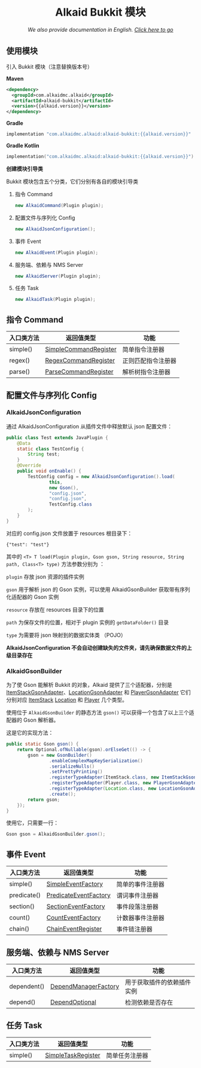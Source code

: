 <h1 align="center">Alkaid Bukkit 模块</h1>
<h6 align="center">We also provide documentation in English. <a href="../#/">Click here to go</a></h6>

## 使用模块

引入 Bukkit 模块（注意替换版本号）

**Maven**

```xml
<dependency>
  <groupId>com.alkaidmc.alkaid</groupId>
  <artifactId>alkaid-bukkit</artifactId>
  <version>{{alkaid.version}}</version>
</dependency>
```

**Gradle**

```groovy
implementation "com.alkaidmc.alkaid:alkaid-bukkit:{{alkaid.version}}"
```

**Gradle Kotlin**

```kotlin
implementation("com.alkaidmc.alkaid:alkaid-bukkit:{{alkaid.version}}")
```

**创建模块引导类**

Bukkit 模块包含五个分类，它们分别有各自的模块引导类

1. 指令 Command

   ```java
   new AlkaidCommand(Plugin plugin);
   ```

2. 配置文件与序列化 Config

   ```java
   new AlkaidJsonConfiguration();
   ```

3. 事件 Event

   ```java
   new AlkaidEvent(Plugin plugin);
   ```

4. 服务端、依赖与 NMS Server

   ```java
   new AlkaidServer(Plugin plugin);
   ```

5. 任务 Task

   ```java
   new AlkaidTask(Plugin plugin);
   ```

## 指令 Command

| 入口类方法 | 返回值类型                                                   | 功能               |
| ---------- | ------------------------------------------------------------ | ------------------ |
| simple()   | [SimpleCommandRegister](https://github.com/AlkaidMC/alkaid/blob/main/alkaid-bukkit/src/main/java/com/alkaidmc/alkaid/bukkit/command/SimpleCommandRegister.java) | 简单指令注册器     |
| regex()    | [RegexCommandRegister](https://github.com/AlkaidMC/alkaid/blob/main/alkaid-bukkit/src/main/java/com/alkaidmc/alkaid/bukkit/command/RegexCommandRegister.java) | 正则匹配指令注册器 |
| parse()    | [ParseCommandRegister](https://github.com/AlkaidMC/alkaid/blob/main/alkaid-bukkit/src/main/java/com/alkaidmc/alkaid/bukkit/command/ParseCommandRegister.java) | 解析树指令注册器   |

## 配置文件与序列化 Config

### AlkaidJsonConfiguration

通过 AlkaidJsonConfiguration 从插件文件中释放默认 json 配置文件：

```java
public class Test extends JavaPlugin {
    @Data
    static class TestConfig {
        String test;
    }
    @Override
    public void onEnable() {
        TestConfig config = new AlkaidJsonConfiguration().load(
                this,
                new Gson(),
                "config.json",
                "config.json",
                TestConfig.class
        );
    }
}
```

对应的 config.json 文件放置于 resources 根目录下：

```
{"test": "test"}
```

其中的 `<T> T load(Plugin plugin, Gson gson, String resource, String path, Class<T> type)` 方法参数分别为 ：

`plugin` 存放 json 资源的插件实例

`gson` 用于解析 json 的 Gson 实例，可以使用 AlkaidGsonBuilder 获取带有序列化适配器的 Gson 实例

`resource` 存放在 resources 目录下的位置

`path` 为保存文件的位置，相对于 plugin 实例的 `getDataFolder()` 目录

`type` 为需要将 json 映射到的数据实体类 （POJO）

**AlkaidJsonConfiguration 不会自动创建缺失的文件夹，请先确保数据文件的上级目录存在**

### AlkaidGsonBuilder

为了使 Gson 能解析 Bukkit 的对象，Alkaid 提供了三个适配器，分别是 [ItemStackGsonAdapter](https://github.com/AlkaidMC/alkaid/blob/main/alkaid-bukkit/src/main/java/com/alkaidmc/alkaid/bukkit/config/gson/ItemStackGsonAdapter.java)、[LocationGsonAdapter](https://github.com/AlkaidMC/alkaid/blob/main/alkaid-bukkit/src/main/java/com/alkaidmc/alkaid/bukkit/config/gson/LocationGsonAdapter.java) 和 [PlayerGsonAdapter](https://github.com/AlkaidMC/alkaid/blob/main/alkaid-bukkit/src/main/java/com/alkaidmc/alkaid/bukkit/config/gson/PlayerGsonAdapter.java) 它们分别对应 [ItemStack](https://hub.spigotmc.org/javadocs/bukkit/org/bukkit/inventory/ItemStack.html) [Location](https://hub.spigotmc.org/javadocs/bukkit/org/bukkit/Location.html) 和 [Player](https://hub.spigotmc.org/javadocs/bukkit/org/bukkit/entity/Player.html) 几个类型。

使用位于 `AlkaidGsonBuilder` 的静态方法 `gson()` 可以获得一个包含了以上三个适配器的 Gson 解析器。

这是它的实现方法：

```java
public static Gson gson() {
    return Optional.ofNullable(gson).orElseGet(() -> {
        gson = new GsonBuilder()
                .enableComplexMapKeySerialization()
                .serializeNulls()
                .setPrettyPrinting()
                .registerTypeAdapter(ItemStack.class, new ItemStackGsonAdapter())
                .registerTypeAdapter(Player.class, new PlayerGsonAdapter())
                .registerTypeAdapter(Location.class, new LocationGsonAdapter())
                .create();
        return gson;
    });
}
```

使用它，只需要一行：

```java
Gson gson = AlkaidGsonBuilder.gson();
```

## 事件 Event

| 入口类方法  | 返回值类型                                                   | 功能             |
| ----------- | ------------------------------------------------------------ | ---------------- |
| simple()    | [SimpleEventFactory](https://github.com/AlkaidMC/alkaid/blob/main/alkaid-bukkit/src/main/java/com/alkaidmc/alkaid/bukkit/event/AlkaidEvent.java) | 简单的事件注册器 |
| predicate() | [PredicateEventFactory](https://github.com/AlkaidMC/alkaid/blob/main/alkaid-bukkit/src/main/java/com/alkaidmc/alkaid/bukkit/event/AlkaidEvent.java) | 谓词事件注册器   |
| section()   | [SectionEventFactory](https://github.com/AlkaidMC/alkaid/blob/main/alkaid-bukkit/src/main/java/com/alkaidmc/alkaid/bukkit/event/AlkaidEvent.java) | 事件段落注册器   |
| count()     | [CountEventFactory](https://github.com/AlkaidMC/alkaid/blob/main/alkaid-bukkit/src/main/java/com/alkaidmc/alkaid/bukkit/event/AlkaidEvent.java) | 计数器事件注册器 |
| chain()     | [ChainEventRegister](https://github.com/AlkaidMC/alkaid/blob/main/alkaid-bukkit/src/main/java/com/alkaidmc/alkaid/bukkit/event/ChainEventRegister.java) | 事件链注册器     |

## 服务端、依赖与 NMS Server

| 入口类方法  | 返回值类型                                                   | 功能                       |
| ----------- | ------------------------------------------------------------ | -------------------------- |
| dependent() | [DependManagerFactory](https://github.com/AlkaidMC/alkaid/blob/main/alkaid-bukkit/src/main/java/com/alkaidmc/alkaid/bukkit/server/DependManager.java) | 用于获取插件的依赖插件实例 |
| depend()    | [DependOptional](https://github.com/AlkaidMC/alkaid/blob/main/alkaid-bukkit/src/main/java/com/alkaidmc/alkaid/bukkit/server/DependOptional.java) | 检测依赖是否存在           |

## 任务 Task

| 入口类方法 | 返回值类型                                                   | 功能           |
| ---------- | ------------------------------------------------------------ | -------------- |
| simple()   | [SimpleTaskRegister](https://github.com/AlkaidMC/alkaid/blob/main/alkaid-bukkit/src/main/java/com/alkaidmc/alkaid/bukkit/task/SimpleTaskRegister.java) | 简单任务注册器 |